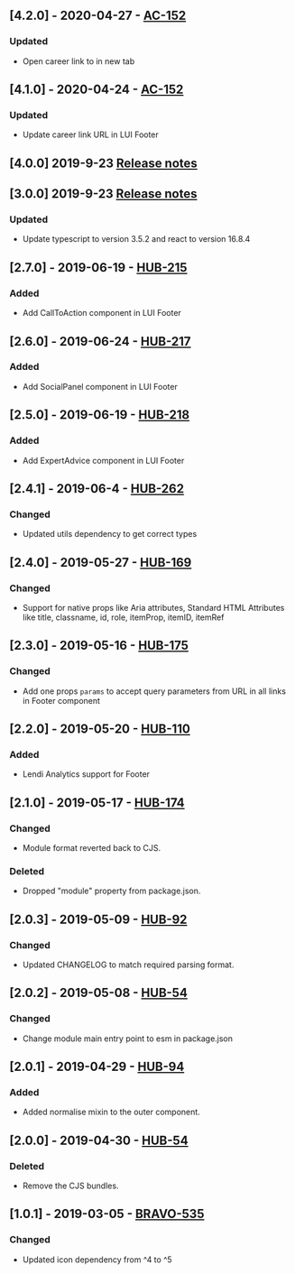 ## [4.2.0] - 2020-04-27 - [AC-152](https://creditandfinance.atlassian.net/browse/AC-152)
### Updated
- Open career link to in new tab

## [4.1.0] - 2020-04-24 - [AC-152](https://creditandfinance.atlassian.net/browse/AC-152)
### Updated
- Update career link URL in LUI Footer

## [4.0.0] 2019-9-23 [Release notes](https://creditandfinance.atlassian.net/wiki/spaces/HUB/pages/803930391/Upcoming+Major+Changes)

## [3.0.0] 2019-9-23 [Release notes](https://creditandfinance.atlassian.net/wiki/spaces/HUB/pages/803930391/Upcoming+Major+Changes)
### Updated 
- Update typescript to version 3.5.2 and react to version 16.8.4

## [2.7.0] - 2019-06-19 - [HUB-215](https://creditandfinance.atlassian.net/browse/HUB-215)
### Added
- Add CallToAction component in LUI Footer

## [2.6.0] - 2019-06-24 - [HUB-217](https://creditandfinance.atlassian.net/browse/HUB-217)
### Added
- Add SocialPanel component in LUI Footer

## [2.5.0] - 2019-06-19 - [HUB-218](https://creditandfinance.atlassian.net/browse/HUB-218)
### Added
- Add ExpertAdvice component in LUI Footer

## [2.4.1] - 2019-06-4 - [HUB-262](https://creditandfinance.atlassian.net/browse/HUB-262)
### Changed
- Updated utils dependency to get correct types

## [2.4.0] - 2019-05-27 - [HUB-169](https://creditandfinance.atlassian.net/browse/HUB-169)
### Changed
- Support for native props like Aria attributes, Standard HTML Attributes like title, classname, id, role, itemProp, itemID, itemRef

## [2.3.0] - 2019-05-16 - [HUB-175](https://creditandfinance.atlassian.net/browse/HUB-175)
### Changed
- Add one props `params` to accept query parameters from URL in all links in Footer component

## [2.2.0] - 2019-05-20 - [HUB-110](https://creditandfinance.atlassian.net/browse/HUB-110)
### Added
- Lendi Analytics support for Footer

## [2.1.0] - 2019-05-17 - [HUB-174](https://creditandfinance.atlassian.net/browse/HUB-174)
### Changed
- Module format reverted back to CJS.
### Deleted
- Dropped "module" property from package.json.

## [2.0.3] - 2019-05-09 - [HUB-92](https://creditandfinance.atlassian.net/browse/HUB-92)
### Changed
- Updated CHANGELOG to match required parsing format.

## [2.0.2] - 2019-05-08 - [HUB-54](https://creditandfinance.atlassian.net/browse/HUB-54)
### Changed
- Change module main entry point to esm in package.json

## [2.0.1] - 2019-04-29 - [HUB-94](https://creditandfinance.atlassian.net/browse/HUB-94)
### Added
- Added normalise mixin to the outer component.

## [2.0.0] - 2019-04-30 - [HUB-54](https://creditandfinance.atlassian.net/browse/HUB-54)
### Deleted
- Remove the CJS bundles.

## [1.0.1] - 2019-03-05 - [BRAVO-535](https://creditandfinance.atlassian.net/browse/BRAVO-535)
### Changed
- Updated icon dependency from ^4 to ^5
